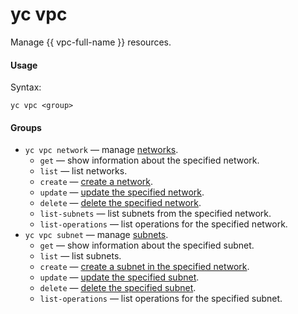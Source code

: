 # yc vpc

Manage {{ vpc-full-name }} resources.

#### Usage

Syntax:

`yc vpc <group>`

#### Groups

- `yc vpc network` — manage [networks](../../../vpc/concepts/network.md#network).
    - `get` — show information about the specified network.
    - `list` — list networks.
    - `create` — [create a network](../../../vpc/operations/network-create.md).
    - `update` — [update the specified network](../../../vpc/operations/network-update.md).
    - `delete` — [delete the specified network](../../../vpc/operations/network-delete.md).
    - `list-subnets` — list subnets from the specified network.
    - `list-operations` — list operations for the specified network.
- `yc vpc subnet` — manage [subnets](../../../vpc/concepts/network.md#subnet).
    - `get` — show information about the specified subnet.
    - `list` — list subnets.
    - `create` — [create a subnet in the specified network](../../../vpc/operations/subnet-create.md).
    - `update` — [update the specified subnet](../../../vpc/operations/subnet-update.md).
    - `delete` — [delete the specified subnet](../../../vpc/operations/subnet-delete.md).
    - `list-operations` — list operations for the specified subnet.
